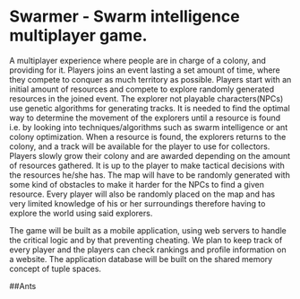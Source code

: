 # Swarmer - Swarm intelligence multiplayer game.

A multiplayer experience where people are in charge of a colony, and providing for it. Players joins an event lasting a set amount of time, where they compete to conquer as much territory as possible. Players start with an initial amount of resources and compete to explore randomly generated resources in the joined event. The explorer not playable characters(NPCs) use genetic algorithms for generating tracks. It is needed to find the optimal way to determine the movement of the explorers until a resource is found i.e. by looking into techniques/algorithms such as swarm intelligence or ant colony optimization. When a resource is found, the explorers returns to the colony, and a track will be available for the player to use for collectors. Players slowly grow their colony and are awarded depending on the amount of resources gathered. It is up to the player to make tactical decisions with the resources he/she has. The map will have to be randomly generated with some kind of obstacles to make it harder for the NPCs to find a given resource. Every player will also be randomly placed on the map and has very limited knowledge of his or her surroundings therefore having to explore the world using said explorers.

The game will be built as a mobile application, using web servers to handle the critical logic and by that preventing cheating. We plan to keep track of every player and the players can check rankings and profile information on a website. The application database will be built on the shared memory concept of tuple spaces.


##Ants

